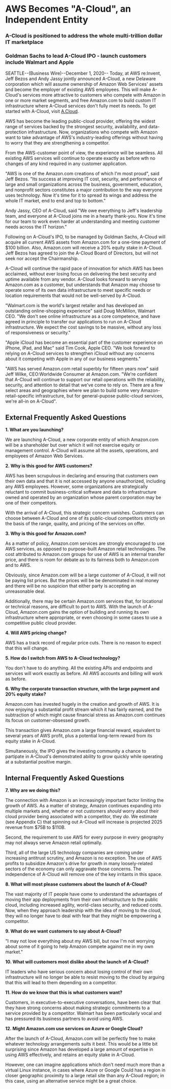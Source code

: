 # AWS Becomes "A-Cloud", an Independent Entity

### A-Cloud is positioned to address the whole multi-trillion dollar IT marketplace

### Goldman Sachs to lead A-Cloud IPO - launch customers include Walmart and Apple

SEATTLE--(Business Wire)--December 1, 2020-- Today, at AWS re:Invent, 
Jeff Bezos and Andy Jassy jointly announced A-Cloud, a new Delaware 
corporation which will assume ownership of Amazon Web Services'
assets and become the employer of existing AWS employees.  This 
will make A-Cloud's services more attractive to customers who
compete with Amazon in one or more market segments, and free
Amazon.com to build custom IT infrastructure where A-Cloud
services don't fully meet its needs. To get started with A-Cloud,
visit [A.Cloud](https://a.cloud).

AWS has become the leading public-cloud provider, offering the widest 
range of services backed by the strongest security, availability,
and data-protection infrastructure.  Now, organizations who compete
with Amazon want to take advantage of AWS's industry-leading 
offerings without having to worry that they are strengthening 
a competitor. 

From the AWS-customer point of view, the experience will be seamless.
All existing AWS services will continue to operate exactly as before wth no 
changes of any kind required in any customer application.

"AWS is one of the Amazon.com creations of which I'm most
proud", said Jeff Bezos. "Its success at improving IT cost,
security, and performance of large and small organizations across
the business, government, education, and nonprofit sectors 
constitutes a major contribution to the way everyone uses technology.
Now it's time for it to spread its wings and address the whole
IT market, end to end and top to bottom."

Andy Jassy, CEO of A-Cloud, said "We owe everything to Jeff's
leadership team, and everyone at A-Cloud joins me in a hearty 
thank-you. Now it's time for our team to work even 
harder at understanding and meeting customer needs across 
the IT horizon."

Following on A-Cloud's IPO, to be managed by Goldman Sachs, A-Cloud 
will acquire all current AWS assets from Amazon.com
for a one-time payment of $100 billion. Also, Amazon.com will receive a 
20% equity stake in A-Cloud. Jeff Bezos has agreed to join the 
A-Cloud Board of Directors, but will not seek nor accept the Chairmanship.

A-Cloud will continue the rapid pace of innovation for which AWS
has been acclaimed, without ever losing focus on delivering
the best security and uptime available from any vendor. A-Cloud
looks forward to serving Amazon.com as a customer, but understands
that Amazon may choose to operate some of its own data 
infrastructure to meet specific needs or location requirements
that would not be well-served by A-Cloud.

"Walmart.com is the world's largest retailer
and has developed an outstanding online-shopping experience" said Doug McMillon, Walmart CEO. "We don't
see online infrastructure as a core competence, and have 
agreed in principle to transfer our applications to run on 
A-Cloud infrastructure. We expect the cost savings to be massive,
without any loss of responsiveness or security."

"Apple iCloud has become an essential part of the customer experience
on iPhone, iPad, and Mac" said Tim Cook, Apple CEO. "We look forward
to relying on A-Cloud services to strengthen iCloud without
any concerns about it competing with Apple in any of our
business segments."

"AWS has served Amazon.com retail superbly for fifteen 
years now" said Jeff Wilke, CEO:Worldwide Consumer at 
Amazon.com. "We're confident that A-Cloud will continue 
to support our retail operations with the reliability,
security, and attention to detail that we've come to 
rely on.  There are a few select areas and geographies
where we plan to build some very Amazon-retail-specific
infrastructure, but for general-pupose public-cloud 
services, we're all-in on A-Cloud".

## External Frequently Asked Questions

**1. What are you launching?**

We are launching A-Cloud, a new corporate entity of which
Amazon.com will be a shareholder but over which it will not exercise 
equity or management control. A-Cloud will assume all the 
assets, operations, and employees of Amazon Web Services.

**2. Why is this good for AWS customers?**

AWS has been scrupulous in declaring and ensuring that
customers own their own data and that it is not accessed
by anyone unauthorized, including any AWS employees.  However, 
some organizations are strategically reluctant to
commit business-critical software and data to infrastructure
owned and operated by an organization whose parent
corporation may be one of their competitors. 

With the arrival of A-Cloud, this strategic concern 
vanishes.  Customers can choose between A-Cloud and one
of its public-cloud competitors strictly on the basis 
of the range, quality, and pricing of the services on
offer. 

**3. Why is this good for Amazon.com?**

As a matter of policy, Amazon.com services are strongly
encouraged to use AWS services, as opposed to 
purpose-built Amazon retail technologies. The cost 
attributed to Amazon.com groups for use of AWS is an 
internal transfer price, and there is room for debate as 
to its fairness both to Amazon.com and to AWS.

Obviously, since Amazon.com will be a large customer
of A-Cloud, it will not be paying list prices. But
the prices will be be denominated in real money and
there will be no suspicion that either party is 
accepting an unreasonable deal.

Additionally, there may be certain Amazon.com services
that, for locational or technical reasons, are 
difficult to port to AWS. With the launch of A-Cloud,
Amazon.com gains the option of building and running
its own infrastructure where appropriate, or even 
choosing in some cases to use a competitive public 
cloud provider.

**4. Will AWS pricing change?**

AWS has a track record of regular price cuts. There is
no reason to expect that this will change.

**5. How do I switch from AWS to A-Cloud technology?**

You don't have to do anything.  All the existing 
APIs and endpoints and services will work exactly
as before.
All AWS accounts and billing will work as before.

**6. Why the corporate transaction structure, with the large payment and 20% equity stake?**

Amazon.com has invested hugely in the creation and
growth of AWS.  It is now enjoying a substantial profit
stream which it has fairly earned, and the subtraction
of which might cause financial stress as Amazon.com
continues its focus on customer-obsessed growth.

This transaction gives Amazon.com a large financial
reward, equivalent to several years of AWS profit,
plus a potential long-term reward from
its equity stake in A-Cloud.

Simultaneously, the IPO gives the investing community
a chance to partipate in A-Cloud's demonstrated ability
to grow quickly while operating at a substantial 
positive margin.  

## Internal Frequently Asked Questions

**7. Why are we doing this?**

The connection with Amazon is an increasingly important factor limiting the 
growth of AWS. As a matter of strategy, Amazon continues expanding into multiple markets 
and, whether or not customers *should* worry about their cloud provider being associated
with a competitor, they *do*.  We estimate (see Appendix C) that spinning 
out A-Cloud will increase is projected 2025 revenue from $75B to $110B.

Second, the requirement to use AWS for every purpose in every geography may not always
serve Amazon retail optimally.

Third, all of the large US technology companies are coming under increasing antitrust
scrutiny, and Amazon is no exception.  The use of AWS profits to subsidize Amazon's
drive for growth in many loosely-related sectors of the economy can only aggravate
those concerns.  The independence of A-Cloud will remove one of the key irritants 
in this space.

**8. What will most please customers about the launch of A-Cloud?**

The vast majority of IT people have come to understand the advantages of moving their
app deployments from their own infrastructure to the public cloud, including 
increased agility, world-class security, and reduced costs. Now, when they approach
leadership with the idea of moving to the cloud, they will no longer have to deal with 
fear that they might be empowering a competitor.

**9. What do we want customers to say about A-Cloud?**

"I may not love everything about my AWS bill, but now I'm not worrying about some of
it going to help Amazon compete against me in my own market."

**10. What will customers most dislike about the launch of A-Cloud?**

IT leaders who have serious concern about losing control of their own infrastructure 
will no longer be able to resist moving to the cloud by arguing that this will 
lead to them depending on a competitor.

**11. How do we know that this is what customers want?**

Customers, in executive-to-executive conversations, have been clear that they have
strong concerns about making strategic commitments to a service provided by a competitor.
Walmart has been particularly vocal and has pressured its business partners to avoid
using AWS.

**12. Might Amazon.com use services on Azure or Google Cloud?**

After the launch of A-Cloud, Amazon.com will be perfectly free to make whatever technology
arrangements suits it best. This would be a little bit surprising since Amazon has 
developed a large amount of expertise in using AWS effectively, and retains an 
equity stake in A-Cloud.

However, one can imagine applications which don't need much more than a virtual 
Linux instance, in cases where Azure or Google Could has a region in closer geographic proximity 
to a large retail site than any A-Cloud region; in this case, using an alternative service might be a great
choice. 







 



